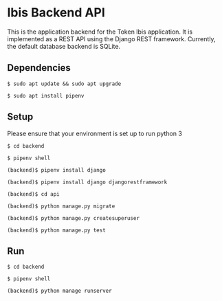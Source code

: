 # Ibis Backend API

This is the application backend for the Token Ibis application. It is implemented as a REST API using the Django REST framework. Currently, the default database backend is SQLite.

## Dependencies

`$ sudo apt update && sudo apt upgrade`

`$ sudo apt install pipenv`

## Setup

Please ensure that your environment is set up to run python 3

`$ cd backend`

`$ pipenv shell`

`(backend)$ pipenv install django`

`(backend)$ pipenv install django djangorestframework`

`(backend)$ cd api`

`(backend)$ python manage.py migrate`

`(backend)$ python manage.py createsuperuser`

`(backend)$ python manage.py test`

## Run

`$ cd backend`

`$ pipenv shell`

`(backend)$ python manage runserver`
